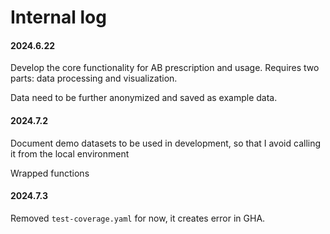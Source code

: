# Internal log

#### 2024.6.22

Develop the core functionality for AB prescription and usage. Requires two parts: data processing and visualization.

Data need to be further anonymized and saved as example data.

#### 2024.7.2 

Document demo datasets to be used in development, so that I avoid calling it from the local environment

Wrapped functions 

#### 2024.7.3

Removed `test-coverage.yaml` for now, it creates error in GHA.


